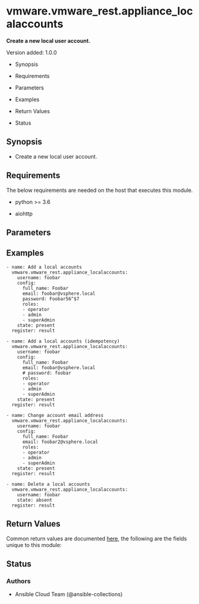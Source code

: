 # vmware.vmware_rest.appliance_localaccounts

**Create a new local user account.**

Version added: 1.0.0


* Synopsis


* Requirements


* Parameters


* Examples


* Return Values


* Status

## Synopsis


* Create a new local user account.

## Requirements

The below requirements are needed on the host that executes this
module.


* python >= 3.6


* aiohttp

## Parameters

## Examples

```
- name: Add a local accounts
  vmware.vmware_rest.appliance_localaccounts:
    username: foobar
    config:
      full_name: Foobar
      email: foobar@vsphere.local
      password: Foobar56^$7
      roles:
      - operator
      - admin
      - superAdmin
    state: present
  register: result

- name: Add a local accounts (idempotency)
  vmware.vmware_rest.appliance_localaccounts:
    username: foobar
    config:
      full_name: Foobar
      email: foobar@vsphere.local
      # password: foobar
      roles:
      - operator
      - admin
      - superAdmin
    state: present
  register: result

- name: Change account email address
  vmware.vmware_rest.appliance_localaccounts:
    username: foobar
    config:
      full_name: Foobar
      email: foobar2@vsphere.local
      roles:
      - operator
      - admin
      - superAdmin
    state: present
  register: result

- name: Delete a local accounts
  vmware.vmware_rest.appliance_localaccounts:
    username: foobar
    state: absent
  register: result
```

## Return Values

Common return values are documented [here](https://docs.ansible.com/ansible/latest/reference_appendices/common_return_values.html#common-return-values),
the following are the fields unique to this module:

## Status

### Authors


* Ansible Cloud Team (@ansible-collections)
